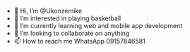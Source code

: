 - 👋 Hi, I’m @Ukonzemike
- 👀 I’m interested in playing basketball 
- 🌱 I’m currently learning web and mobile app development 
- 💞️ I’m looking to collaborate on anything
- 📫 How to reach me WhatsApp 09157846581

<!---
Ukonzemike/Ukonzemike is a ✨ special ✨ repository because its `README.md` (this file) appears on your GitHub profile.
You can click the Preview link to take a look at your changes.
--->
